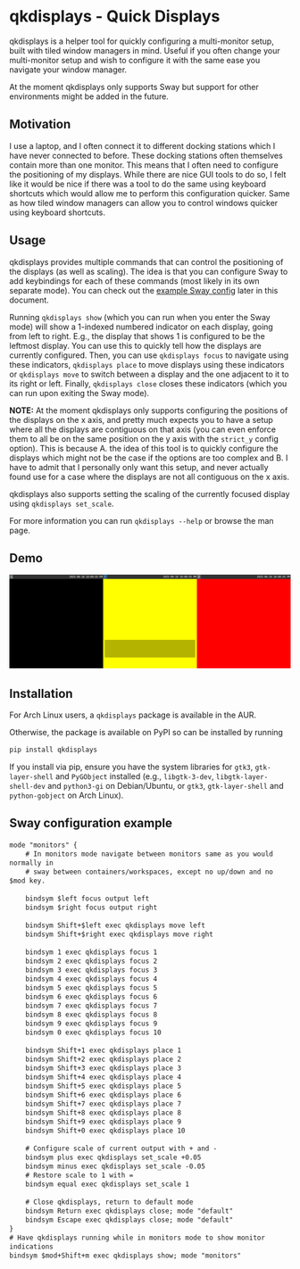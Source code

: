# qkdisplays - Quick Displays

qkdisplays is a helper tool for quickly configuring a multi-monitor setup,
built with tiled window managers in mind. Useful if you often change your
multi-monitor setup and wish to configure it with the same ease you navigate
your window manager.

At the moment qkdisplays only supports Sway but support for other environments
might be added in the future.

## Motivation

I use a laptop, and I often connect it to different docking stations which I
have never connected to before. These docking stations often themselves contain
more than one monitor. This means that I often need to configure the
positioning of my displays. While there are nice GUI tools to do so, I felt
like it would be nice if there was a tool to do the same using keyboard
shortcuts which would allow me to perform this configuration quicker. Same as
how tiled window managers can allow you to control windows quicker using
keyboard shortcuts.

## Usage

qkdisplays provides multiple commands that can control the positioning of the
displays (as well as scaling). The idea is that you can configure Sway to add
keybindings for each of these commands (most likely in its own separate mode).
You can check out the [example Sway config](#sway-configuration-example) later in this document.

Running `qkdisplays show` (which you can run when you enter the Sway mode) will
show a 1-indexed numbered indicator on each display, going from left to right.
E.g., the display that shows 1 is configured to be the leftmost display. You
can use this to quickly tell how the displays are currently configured. Then,
you can use `qkdisplays focus` to navigate using these indicators, `qkdisplays
place` to move displays using these indicators or `qkdisplays move` to switch
between a display and the one adjacent to it to its right or left. Finally,
`qkdisplays close` closes these indicators (which you can run upon exiting the
Sway mode).

**NOTE:** At the moment qkdisplays only supports configuring the positions of
the displays on the x axis, and pretty much expects you to have a setup where
all the displays are contiguous on that axis (you can even enforce them to all
be on the same position on the y axis with the `strict_y` config option). This
is because A. the idea of this tool is to quickly configure the displays which
might not be the case if the options are too complex and B. I have to admit
that I personally only want this setup, and never actually found use for a case
where the displays are not all contiguous on the x axis.

qkdisplays also supports setting the scaling of the currently focused display
using `qkdisplays set_scale`.

For more information you can run `qkdisplays --help` or browse the man page.

## Demo

![Demo](demo.gif)

## Installation

For Arch Linux users, a `qkdisplays` package is available in the AUR.

Otherwise, the package is available on PyPI so can be installed by running

```sh
pip install qkdisplays
```

If you install via pip, ensure you have the system libraries for `gtk3`,
`gtk-layer-shell` and `PyGObject` installed (e.g., `libgtk-3-dev`,
`libgtk-layer-shell-dev` and `python3-gi` on Debian/Ubuntu, or `gtk3`,
`gtk-layer-shell` and `python-gobject` on Arch Linux).

## Sway configuration example

```
mode "monitors" {
    # In monitors mode navigate between monitors same as you would normally in
    # sway between containers/workspaces, except no up/down and no $mod key.

    bindsym $left focus output left
    bindsym $right focus output right

    bindsym Shift+$left exec qkdisplays move left
    bindsym Shift+$right exec qkdisplays move right

    bindsym 1 exec qkdisplays focus 1
    bindsym 2 exec qkdisplays focus 2
    bindsym 3 exec qkdisplays focus 3
    bindsym 4 exec qkdisplays focus 4
    bindsym 5 exec qkdisplays focus 5
    bindsym 6 exec qkdisplays focus 6
    bindsym 7 exec qkdisplays focus 7
    bindsym 8 exec qkdisplays focus 8
    bindsym 9 exec qkdisplays focus 9
    bindsym 0 exec qkdisplays focus 10

    bindsym Shift+1 exec qkdisplays place 1
    bindsym Shift+2 exec qkdisplays place 2
    bindsym Shift+3 exec qkdisplays place 3
    bindsym Shift+4 exec qkdisplays place 4
    bindsym Shift+5 exec qkdisplays place 5
    bindsym Shift+6 exec qkdisplays place 6
    bindsym Shift+7 exec qkdisplays place 7
    bindsym Shift+8 exec qkdisplays place 8
    bindsym Shift+9 exec qkdisplays place 9
    bindsym Shift+0 exec qkdisplays place 10

    # Configure scale of current output with + and -
    bindsym plus exec qkdisplays set_scale +0.05
    bindsym minus exec qkdisplays set_scale -0.05
    # Restore scale to 1 with =
    bindsym equal exec qkdisplays set_scale 1

    # Close qkdisplays, return to default mode
    bindsym Return exec qkdisplays close; mode "default"
    bindsym Escape exec qkdisplays close; mode "default"
}
# Have qkdisplays running while in monitors mode to show monitor indications
bindsym $mod+Shift+m exec qkdisplays show; mode "monitors"
```
